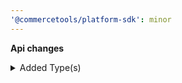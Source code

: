 ```yaml
---
'@commercetools/platform-sdk': minor
---
```


**Api changes**

<details>
<summary>Added Type(s)</summary>

- added type `LockedFieldError`
- added type `GraphQLLockedFieldError`
</details>
